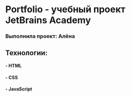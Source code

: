 # Portfolio - yчебный проект JetBrains Academy
### Выполнила проект: Алёна

## Технологии:
#### - HTML
#### - CSS 
#### - JavaScript

